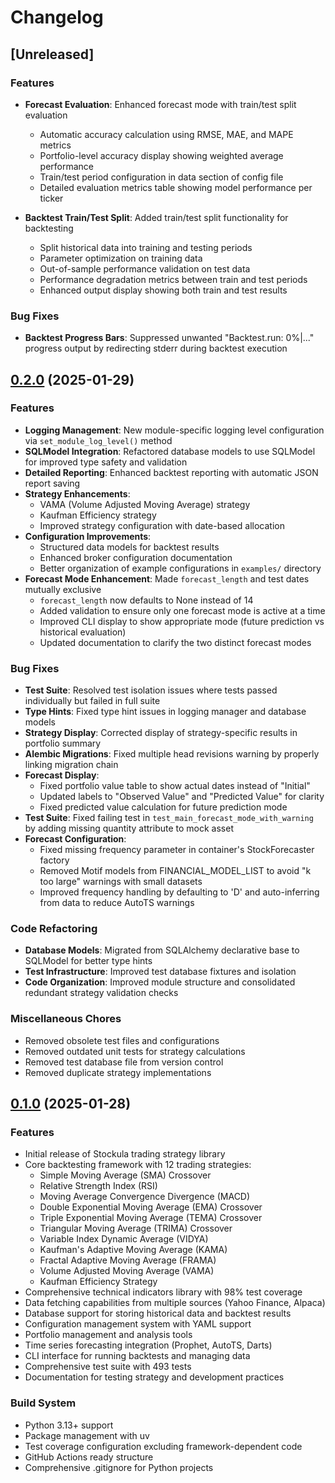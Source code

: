 # Changelog

## [Unreleased]

### Features

- **Forecast Evaluation**: Enhanced forecast mode with train/test split evaluation

  - Automatic accuracy calculation using RMSE, MAE, and MAPE metrics
  - Portfolio-level accuracy display showing weighted average performance
  - Train/test period configuration in data section of config file
  - Detailed evaluation metrics table showing model performance per ticker

- **Backtest Train/Test Split**: Added train/test split functionality for backtesting

  - Split historical data into training and testing periods
  - Parameter optimization on training data
  - Out-of-sample performance validation on test data
  - Performance degradation metrics between train and test periods
  - Enhanced output display showing both train and test results

### Bug Fixes

- **Backtest Progress Bars**: Suppressed unwanted "Backtest.run: 0%|..." progress output by redirecting stderr during backtest execution

## [0.2.0](https://github.com/mkm29/stockula/compare/v0.1.0...v0.2.0) (2025-01-29)

### Features

- **Logging Management**: New module-specific logging level configuration via `set_module_log_level()` method
- **SQLModel Integration**: Refactored database models to use SQLModel for improved type safety and validation
- **Detailed Reporting**: Enhanced backtest reporting with automatic JSON report saving
- **Strategy Enhancements**:
  - VAMA (Volume Adjusted Moving Average) strategy
  - Kaufman Efficiency strategy
  - Improved strategy configuration with date-based allocation
- **Configuration Improvements**:
  - Structured data models for backtest results
  - Enhanced broker configuration documentation
  - Better organization of example configurations in `examples/` directory
- **Forecast Mode Enhancement**: Made `forecast_length` and test dates mutually exclusive
  - `forecast_length` now defaults to None instead of 14
  - Added validation to ensure only one forecast mode is active at a time
  - Improved CLI display to show appropriate mode (future prediction vs historical evaluation)
  - Updated documentation to clarify the two distinct forecast modes

### Bug Fixes

- **Test Suite**: Resolved test isolation issues where tests passed individually but failed in full suite
- **Type Hints**: Fixed type hint issues in logging manager and database models
- **Strategy Display**: Corrected display of strategy-specific results in portfolio summary
- **Alembic Migrations**: Fixed multiple head revisions warning by properly linking migration chain
- **Forecast Display**:
  - Fixed portfolio value table to show actual dates instead of "Initial"
  - Updated labels to "Observed Value" and "Predicted Value" for clarity
  - Fixed predicted value calculation for future prediction mode
- **Test Suite**: Fixed failing test in `test_main_forecast_mode_with_warning` by adding missing quantity attribute to mock asset
- **Forecast Configuration**:
  - Fixed missing frequency parameter in container's StockForecaster factory
  - Removed Motif models from FINANCIAL_MODEL_LIST to avoid "k too large" warnings with small datasets
  - Improved frequency handling by defaulting to 'D' and auto-inferring from data to reduce AutoTS warnings

### Code Refactoring

- **Database Models**: Migrated from SQLAlchemy declarative base to SQLModel for better type hints
- **Test Infrastructure**: Improved test database fixtures and isolation
- **Code Organization**: Improved module structure and consolidated redundant strategy validation checks

### Miscellaneous Chores

- Removed obsolete test files and configurations
- Removed outdated unit tests for strategy calculations
- Removed test database file from version control
- Removed duplicate strategy implementations

## [0.1.0](https://github.com/mkm29/stockula/releases/tag/v0.1.0) (2025-01-28)

### Features

- Initial release of Stockula trading strategy library
- Core backtesting framework with 12 trading strategies:
  - Simple Moving Average (SMA) Crossover
  - Relative Strength Index (RSI)
  - Moving Average Convergence Divergence (MACD)
  - Double Exponential Moving Average (EMA) Crossover
  - Triple Exponential Moving Average (TEMA) Crossover
  - Triangular Moving Average (TRIMA) Crossover
  - Variable Index Dynamic Average (VIDYA)
  - Kaufman's Adaptive Moving Average (KAMA)
  - Fractal Adaptive Moving Average (FRAMA)
  - Volume Adjusted Moving Average (VAMA)
  - Kaufman Efficiency Strategy
- Comprehensive technical indicators library with 98% test coverage
- Data fetching capabilities from multiple sources (Yahoo Finance, Alpaca)
- Database support for storing historical data and backtest results
- Configuration management system with YAML support
- Portfolio management and analysis tools
- Time series forecasting integration (Prophet, AutoTS, Darts)
- CLI interface for running backtests and managing data
- Comprehensive test suite with 493 tests
- Documentation for testing strategy and development practices

### Build System

- Python 3.13+ support
- Package management with uv
- Test coverage configuration excluding framework-dependent code
- GitHub Actions ready structure
- Comprehensive .gitignore for Python projects
